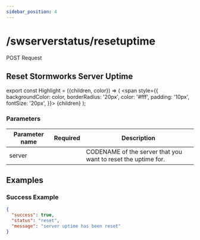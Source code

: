 ```yaml
---
sidebar_position: 4
---
```


# /swserverstatus/resetuptime

<Highlight color="#F39C12">POST Request</Highlight>


## Reset Stormworks Server Uptime


export const Highlight = ({children, color}) => (
  <span
    style={{
      backgroundColor: color,
      borderRadius: '20px',
      color: '#fff',
      padding: '10px',
      fontSize: '20px',
    }}>
    {children}
  </span>
);

### Parameters

| Parameter name |         Required          | Description                                                   |
| -------------- |:-------------------------:| ------------------------------------------------------------- |
| server         | <i class="fas fa-fw fa-check-circle text-success"></i> | CODENAME of the server that you want to reset the uptime for. |

## Examples
### Success Example
```json
{
  "success": true,
  "status": "reset",
  "message": "server uptime has been reset"
}
```